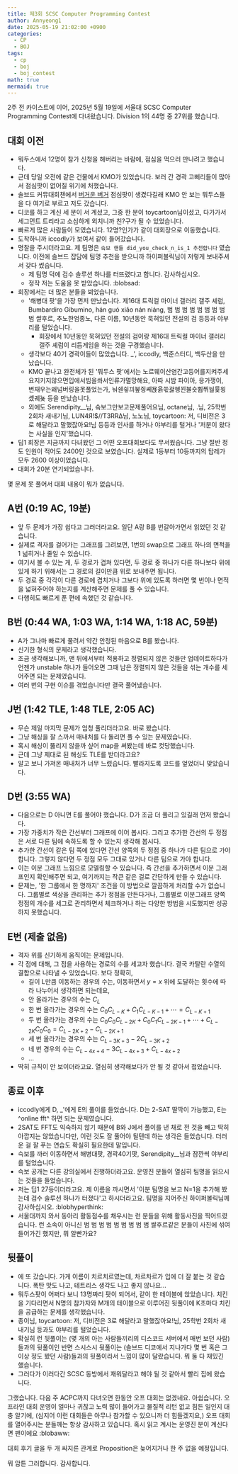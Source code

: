 ```yaml
---
title: 제3회 SCSC Computer Programming Contest
author: Annyeong1
date: 2025-05-19 21:02:00 +0900
categories:
  - CP
  - BOJ
tags:
  - cp
  - boj
  - boj_contest
math: true
mermaid: true
---
```

2주 전 카이스트에 이어, 2025년 5월 19일에 서울대 SCSC Computer Programming Contest에 다녀왔습니다. Division 1의 44명 중 27위를 했습니다.

## 대회 이전
- 뭐두스에서 12명이 참가 신청을 해버리는 바람에, 점심을 먹으러 만나려고 했습니다.
- 근데 당일 오전에 같은 건물에서 KMO가 있었습니다. 보러 간 경곽 고삐리들이 많아서 점심팟이 없어질 위기에 처했습니다.
- 솔브드 커뮤대회챈에서 [버거운 버거](https://www.acmicpc.net/problem/19851) 점심팟이 생겼다길래 KMO 안 보는 뭐두스들을 다 여기로 부르고 저도 갔습니다.
- 디코를 하고 계신 세 분이 서 계셨고, 그중 한 분이 toycartoon님이셨고, 다가가서 세그먼트 트리라고 소심하게 외치니까 친?구가 될 수 있었습니다.
- 빠르게 많은 사람들이 모였습니다. 12명?인가가 같이 대회장으로 이동했습니다.
- 도착하니까 iccodly가 보여서 같이 들어갔습니다.
- 명찰을 주시더라고요. 제 팀명은 `슼보 핸들 did_you_check_n_is_1 추천합니다` 였습니다. 이전에 솔브드 잡담에 팀명 추천을 받으니까 하이퍼볼릭님이 저렇게 보내주셔서 갖다 썼습니다.
	- 제 팀명 덕에 검수 솔루션 하나를 터뜨렸다고 합니다. 감사하십시오.
	- 정작 저는 도움을 못 받았습니다. :blobsad:
- 회장에서는 더 많은 분들을 뵈었습니다. 
	- '해병대 팟'을 가장 먼저 만났습니다. 제16대 트릭컬 마이너 갤러리 갤주 셰럼, Bumbardiro Gibumino, hán guó xiǎo nán niáng, 범 범 범 범 범 범 범 범 범 쌀후르, 추노한엄종노, 다른 이름, 10년동안 묵혀있던 전설의 검 등등과 야부리를 털었습니다.
		- 회장에서 10년동안 묵혀있던 전설의 검이랑 제16대 트릭컬 마이너 갤러리 갤주 셰럼이 리듬게임을 하는 것을 구경했습니다.
	- 생각보다 40기 경곽이들이 많았습니다. \_', iccodly, 백준스터디, 백두산을 만났습니다.
	- KMO 끝나고 완전체가 된 '뭐두스 팟'에서는 노르웨이산염간고등어를지켜주세요지키지않으면입에서빔을쏴서인류가멸망해요, 아따 시밤 파이아, 응가쟁이, 변재우는왜넘버링을못풀었는가, 눠쉔슇끠봎즹쎼묝읅쏛괋혱꾄뷸숏뿹쮜눨륯읭솄궤뇾 등을 만났습니다.
	- 외에도 Serendipity__님, 슼보그만보고문제풀어요님, octane님, .님, 25학번 2회차 새내기님, LUN4Я!$//T3RR∆님, 노노님, toycartoon: 저, 디비전은 3로 해달라고 말했잖아요!님 등등과 인사를 하거나 야부리를 털거나 '저분이 왔다는 사실을 인지'했습니다.
- 딥1 회장은 지금까지 다녀왔던 그 어떤 오프대회보다도 무서웠습니다. 그냥 절반 정도 인원이 적어도 2400인 것으로 보였습니다. 실제로 1등부터 10등까지의 탑레가 모두 2600 이상이었습니다.
- 대회가 20분 연기되었습니다.

몇 문제 못 풀어서 대회 내용이 뭐가 없습니다.

## A번 (0:19 AC, 19분)
- 앞 두 문제가 가장 쉽다고 그러더라고요. 일단 A랑 B를 번갈아가면서 읽었던 것 같습니다.
- 실제로 격자를 걸어가는 그래프를 그려보면, 1번의 swap으로 그래프 하나의 면적을 1 넓히거나 줄일 수 있습니다.
- 여기서 볼 수 있는 게, 두 경로가 겹쳐 있다면, 두 경로 중 하나가 다른 하나보다 위에 있게 하기 위해서는 그 경로의 길이만큼 위로 보내주면 됩니다.
- 두 경로 중 각각이 다른 경로에 겹치거나 그보다 위에 있도록 하러면 몇 번이나 면적을 넓혀주어야 하는지를 계산해주면 문제를 풀 수 있습니다.
- 다행히도 빠르게 푼 편에 속했던 것 같습니다.

## B번 (0:44 WA, 1:03 WA, 1:14 WA, 1:18 AC, 59분)
- A가 그나마 빠르게 풀려서 약간 안정된 마음으로 B를 봤습니다.
- 신기한 형식의 문제라고 생각했습니다. 
- 조금 생각해보니까, 맨 뒤에서부터 적용하고 정렬되지 않은 것들만 업데이트하다가 언젠가 unstable 하나가 들어오면 그때 남은 정렬되지 않은 것들을 섞는 개수를 세어주면 되는 문제였습니다.
- 여러 번의 구현 이슈를 겪었습니다만 결국 풀어냈습니다.

## J번 (1:42 TLE, 1:48 TLE, 2:05 AC)
- 무슨 제일 마지막 문제가 엄청 풀리더라고요. 바로 봤습니다.
- 그냥 해싱을 잘 스까서 매내처를 다 돌리면 풀 수 있는 문제였습니다.
- 혹시 해싱이 뚫리지 않을까 싶어 map을 써봤는데 바로 컷당했습니다.
- 근데 그냥 제대로 된 해싱도 TLE를 받더라고요?
- 알고 보니 가져온 매내처가 너무 느렸습니다. 빨라지도록 코드를 엎었더니 맞았습니다.

## D번 (3:55 WA)
- 다음으로는 D 아니면 E를 풀어야 했습니다. D가 조금 더 풀리고 있길래 먼저 봤습니다.
- 가장 가중치가 작은 간선부터 그래프에 이어 봅시다. 그리고 추가한 간선의 두 정점은 서로 다른 팀에 속하도록 할 수 있는지 생각해 봅시다.
- 추가한 간선이 같은 팀 쪽에 있다면 간선 양쪽의 두 정점 중 하나가 다른 팀으로 가야 합니다. 그렇지 않다면 두 정점 모두 그대로 있거나 다른 팀으로 가야 합니다.
- 이는 이분 그래프 느낌으로 모델링할 수 있습니다. 즉 간선을 추가하면서 이분 그래프인지 확인해주면 되고, 여기까지는 작큰 같은 걸로 간단하게 만들 수 있습니다.
- 문제는, '한 그룹에서 한 명까지' 조건을 이 방법으로 깔끔하게 처리할 수가 없습니다. 그룹별로 색상을 관리하는 추가 정점을 만든다거나, 그룹별로 이분그래프 양쪽 정점의 개수를 세그로 관리하면서 체크하거나 하는 다양한 방법을 시도했지만 성공하지 못했습니다.

## E번 (제출 없음)
- 격자 위를 신기하게 움직이는 문제입니다.
- 각 점에 대해, 그 점을 사용하는 경로의 수를 세고자 했습니다. 결국 카탈란 수열의 결합으로 나타낼 수 있었습니다. 보다 정확히,
	- 길이 L만큼 이동하는 경우의 수는, 이동하면서 $y=x$ 위에 도달하는 횟수에 따라 나누어서 생각하면 되는데요,
	- 안 올라가는 경우의 수는 $C_L$
	- 한 번 올라가는 경우의 수는 $C_0C_{L-K}+C_1C_{L-K-1}+\cdots=C_{L-K+1}$
	- 두 번 올라가는 경우의 수는 $C_0C_0C_{L-2K}+C_0C_1C_{L-2K-1}+\cdots+C_{L-2K}{C_0}{C_0}=C_{L-2K+2}-C_{L-2K+1}$
	- 세 번 올라가는 경우의 수는 $C_{L-3K+3}-2C_{L-3K+2}$
	- 네 번 경우의 수는 $C_{L-4x+4}-3C_{L-4x+3}+C_{L-4x+2}$
	- ...
- 딱히 규칙이 안 보이더라고요. 열심히 생각해보다가 안 될 것 같아서 접었습니다.

## 종료 이후
- iccodly에게 D, \_'에게 E의 풀이를 들었습니다. D는 2-SAT 딸깍이 가능했고, E는 ^online fft^ 하면 되는 문제였습니다.
- 2SAT도 FFT도 익숙하지 않기 때문에 B와 J에서 풀이를 낸 채로 전 것을 빼고 딱히 아깝지는 않았습니다만, 이런 것도 잘 풀어야 될텐데 하는 생각은 들었습니다. 더러운 걸 잘 푸는 연습도 확실히 필요한데 말입니다.
- 슥보를 까러 이동하면서 해병대팟, 경곽40기팟, Serendipity__님과 잠깐씩 야부리를 털었습니다.
- 슥보 공개는 다른 강의실에서 진행하더라고요. 운영진 분들이 열심히 팀명을 읽으시는 것들을 들었습니다.
- 저는 딥1 27등이더라고요. 제 이름을 까시면서 '이분 팀명을 보고 N=1을 추가해 봤는데 검수 솔루션 하나가 터졌다'고 하시더라고요. 팀명을 지어주신 하이퍼볼릭님께 감사하십시오. :blobhyperthink:
- 서울대까지 와서 동아리 활동점수를 채우시는 런 분들을 위해 활동사진을 찍어드렸습니다. 런 소속이 아니신 범 범 범 범 범 범 범 범 범 쌀후르같은 분들이 사진에 섞여 들어가긴 했지만, 뭐 알빤가요?

## 뒷풀이
- 에 또 갔습니다. 가게 이름이 치르치르였는데, 차르차르가 입에 더 잘 붙는 것 같습니다. 폭탄 맛도 나고, 테트리스 생각도 나고 좋지 않나요...
- 뭐두스팟이 어쩌다 보니 13명짜리 팟이 되어서, 같이 한 테이블에 앉았습니다. 치킨을 기다리면서 N명의 참가자와 M개의 테이블으로 이루어진 뒷풀이에 K초마다 치킨을 공급하는 문제를 생각했습니다.
- 종이님, toycartoon: 저, 디비전은 3로 해달라고 말했잖아요!님, 25학번 2회차 새내기님 등과도 야부리를 털었습니다.
- 확실히 런 뒷풀이는 (몇 개의 아는 사람들끼리의 디스코드 서버에서 매번 보던 사람)들과의 뒷풀이인 반면 스시스시 뒷풀이는 (솔브드 디코에서 지나가다 몇 번 혹은 그 이상 정도 봤던 사람)들과의 뒷풀이라서 느낌이 많이 달랐습니다. 뭐 둘 다 재밌긴 했습니다.
- 그러다가 이러다간 SCSC 동방에서 재워달라고 해야 될 것 같아서 빨리 집에 왔습니다.

그랬습니다. 다음 주 ACPC까지 다녀오면 한동안 오프 대회는 없겠네요. 아쉽습니다. 오프라인 대회 운영이 얼마나 귀찮고 노력 많이 들어가고 물질적 리턴 없고 힘든 일인지 대충 알기에, (심지어 이런 대회들은 아무나 참가할 수 있으니까 더 힘들겠지요,) 오프 대회를 열어주시는 분들께는 항상 감사하고 있습니다. 혹시 읽고 계시는 운영진 분이 계신다면 팬이에요 :blobaww:

대회 후기 글을 두 개 싸지른 관계로 Proposition은 늦어지거나 한 주 없을 예정입니다.

뭐 암튼 그러합니다. 감사합니다.
